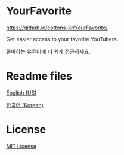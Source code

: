 # YourFavorite
https://github.io/cottons-kr/YourFavorite/

Get easier access to your favorite YouTubers.

좋아하는 유튜버에 더 쉽게 접근하세요.

# Readme files
[English (US)](https://github.com/cottons-kr/YourFavorite/blob/main/README-us.md)

[한국어 (Korean)](https://github.com/cottons-kr/YourFavorite/blob/main/README-kr.md)

# License
[MIT License](https://github.com/cottons-kr/YourFavorite/blob/main/LICENSE)
